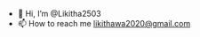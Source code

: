 - 👋 Hi, I’m @Likitha2503
- 📫 How to reach me likithawa2020@gmail.com

<!---
Likitha2503/Likitha2503 is a ✨ special ✨ repository because its `README.md` (this file) appears on your GitHub profile.
You can click the Preview link to take a look at your changes.
--->
